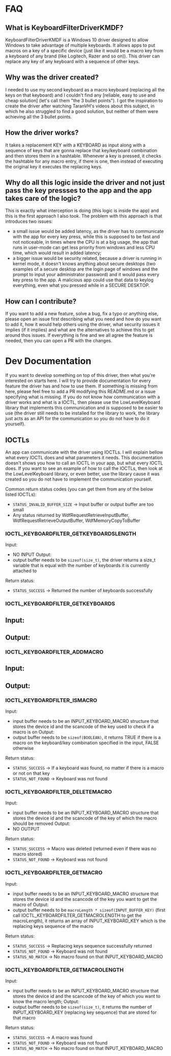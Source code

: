 
# FAQ 

## What is KeyboardFilterDriverKMDF?
KeyboardFilterDriverKMDF is a Windows 10 driver designed to allow Windows to take advantage of multiple keyboards. It allows apps to put macros on a key of a specific device (just like it would be a macro key from a keyboard of any brand (like Logitech, Razer and so on)).
This driver can replace any key of any keyboard with a sequence of other keys.

## Why was the driver created?
I needed to use my second keyboard as a macro keyboard (replacing all the keys on that keyboard) and I couldn't find any [reliable, easy to use and cheap solution] (let's call them "the 3 bullet points").
I got the inspiration to create the driver after watching TaranVH's videos about this subject, in which he also struggled to find a good solution, but neither of them were achieving all the 3 bullet points.

## How the driver works?
It takes a replacement KEY with a KEYBOARD as input along with a sequence of keys that are gonna replace that key/keyboard combination and then stores them in a hashtable. Whenever a key is pressed, it checks the hashtable for any macro entry, if there is one, then instead of executing the original key it executes the replacing keys.

## Why do all this logic inside the driver and not just pass the key pressses to the app and the app takes care of the logic?
This is exactly what interception is doing (this logic is inside the app) and this is the first approach I also took. The problem with this approach is that introduces two issues:
- a small issue would be added latency, as the driver has to communicate with the app for every key press, while this is supposed to be fast and not noticeable, in times where the CPU is at a big usage, the app that runs in user-mode can get less priority from windows and less CPU time, which would result in added latency;
- a bigger issue would be security related, because a driver is running in kernel mode, it doesn't knows anything about secure desktops (two examples of a secure desktop are the login page of windows and the prompt to input your administrator password) and it would pass every key press to the app. A malicious app could use that data to keylog everything, even what you pressed while in a SECURE DESKTOP.

## How can I contribute?
If you want to add a new feature, solve a bug, fix a typo or anything else, please open an issue first describing what you need and how do you want to add it, how it would help others using the driver, what security issues it implies (if it implies) and what are the alternatives to achieve this to get around thos issues. If everything is fine and we all agree the feature is needed, then you can open a PR with the changes.

# Dev Documentation

If you want to develop something on top of this driver, then what you're interested on starts here. I will try to provide documentation for every feature the driver has and how to use them.
If something is missing from here, please feel free to add a PR modifying this README.md or a issue specifying what is missing.
If you do not know how communication with a driver works and what is a IOCTL, then please use the LowLevelKeyboard library that implements this communication and is supposed to be easier to use (the driver still needs to be installed for the library to work, the library just acts as an API for the communication so you do not have to do it yourself).

## IOCTLs

An app can communicate with the driver using IOCTLs. I will explain bellow what every IOCTL does and what parameters it needs. This documentation doesn't shows you how to call an IOCTL in your app, but what every IOCTL does.
If you want to see an example of how to call the IOCTLs, then look at the LowLevelKeyboard library, or even better, use the library cause it was created so you do not have to implement the communication yourself.

Common return status codes (you can get them from any of the below listed IOCTLs):
- `STATUS_INVALID_BUFFER_SIZE` -> Input buffer or output buffer are too small
- Any status returned by WdfRequestRetrieveInputBuffer, WdfRequestRetrieveOutputBuffer, WdfMemoryCopyToBuffer

### IOCTL_KEYBOARDFILTER_GETKEYBOARDSLENGTH
Input:
- NO INPUT
Output:
- output buffer needs to be `sizeof(size_t)`, the driver returns a size_t variable that is equal with the number of keyboards it is currently attached to

Return status:
- `STATUS_SUCCESS` -> Returned the number of keyboards successfully

### IOCTL_KEYBOARDFILTER_GETKEYBOARDS
Input:
-
Output:
-

### IOCTL_KEYBOARDFILTER_ADDMACRO
Input:
- 
Output:
-

### IOCTL_KEYBOARDFILTER_ISMACRO
Input:
- input buffer needs to be an INPUT_KEYBOARD_MACRO structure that stores the device id and the scancode of the key used to check if a macro is on
Output:
- output buffer needs to be `sizeof(BOOLEAN)`, it returns TRUE if there is a macro on the keyboard/key combination specified in the input, FALSE otherwise

Return status:
- `STATUS_SUCCESS` -> If a keyboard was found, no matter if there is a macro or not on that key
- `STATUS_NOT_FOUND` -> Keyboard was not found

### IOCTL_KEYBOARDFILTER_DELETEMACRO
Input:
- input buffer needs to be an INPUT_KEYBOARD_MACRO structure that stores the device id and the scancode of the key of which the macro should be removed
Output:
- NO OUTPUT

Return status:
- `STATUS_SUCCESS` -> Macro was deleted (returned even if there was no macro stored)
- `STATUS_NOT_FOUND` -> Keyboard was not found

### IOCTL_KEYBOARDFILTER_GETMACRO
Input:
- input buffer needs to be an INPUT_KEYBOARD_MACRO structure that stores the device id and the scancode of the key you want to get the macro of
Output:
- output buffer needs to be `macroLength * sizeof(INPUT_BUFFER_KEY)` (first call IOCTL_KEYBOARDFILTER_GETMACROLENGTH to get the macroLength), it returns an array of INPUT_KEYBOARD_KEY which is the replacing keys sequence of the macro

Return status:
- `STATUS_SUCCESS` -> Replacing keys sequence successfully returned
- `STATUS_NOT_FOUND` -> Keyboard was not found
- `STATUS_NO_MATCH` -> No macro found on that INPUT_KEYBOARD_MACRO

### IOCTL_KEYBOARDFILTER_GETMACROLENGTH
Input:
- input buffer needs to be an INPUT_KEYBOARD_MACRO structure that stores the device id and the scancode of the key of which you want to know the macro length;
Output:
- output buffer needs to be `sizeof(size_t)`, it returns the number of INPUT_KEYBOARD_KEY (replacing key sequence) that are stored for that macro

Return status:
- `STATUS_SUCCESS` -> A macro was found
- `STATUS_NOT_FOUND` -> Keyboard was not found
- `STATUS_NO_MATCH` -> No macro found on that INPUT_KEYBOARD_MACRO
